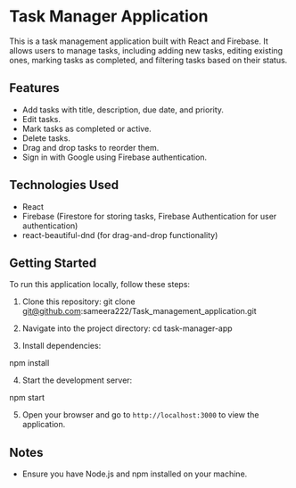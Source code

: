 # Task Manager Application

This is a task management application built with React and Firebase. It allows users to manage tasks, including adding new tasks, editing existing ones, marking tasks as completed, and filtering tasks based on their status.

## Features

- Add tasks with title, description, due date, and priority.
- Edit tasks.
- Mark tasks as completed or active.
- Delete tasks.
- Drag and drop tasks to reorder them.
- Sign in with Google using Firebase authentication.

## Technologies Used

- React
- Firebase (Firestore for storing tasks, Firebase Authentication for user authentication)
- react-beautiful-dnd (for drag-and-drop functionality)

## Getting Started

To run this application locally, follow these steps:

1. Clone this repository:
git clone git@github.com:sameera222/Task_management_application.git

2. Navigate into the project directory:
cd task-manager-app

3. Install dependencies:

  npm install

4. Start the development server:

  npm start

5. Open your browser and go to `http://localhost:3000` to view the application.

## Notes

- Ensure you have Node.js and npm installed on your machine.






